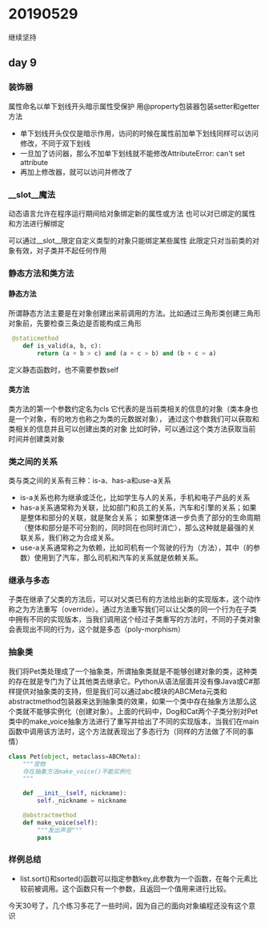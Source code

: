 # 20190529
继续坚持

## day 9

### 装饰器
属性命名以单下划线开头暗示属性受保护
用@property包装器包装setter和getter方法

- 单下划线开头仅仅是暗示作用，访问的时候在属性前加单下划线同样可以访问修改，不同于双下划线
- 一旦加了访问器，那么不加单下划线就不能修改AttributeError: can't set attribute
- 再加上修改器，就可以访问并修改了

### __slot__魔法
动态语言允许在程序运行期间给对象绑定新的属性或方法
也可以对已绑定的属性和方法进行解绑定

可以通过__slot__限定自定义类型的对象只能绑定某些属性
此限定只对当前类的对象有效，对子类并不起任何作用

### 静态方法和类方法
#### 静态方法
所谓静态方法主要是在对象创建出来前调用的方法。比如通过三角形类创建三角形对象前，先要检查三条边是否能构成三角形
```Python
 @staticmethod
    def is_valid(a, b, c):
        return (a + b > c) and (a + c > b) and (b + c > a)
```
定义静态函数时，也不需要参数self

#### 类方法
类方法的第一个参数约定名为cls
它代表的是当前类相关的信息的对象（类本身也是一个对象，有的地方也称之为类的元数据对象），
通过这个参数我们可以获取和类相关的信息并且可以创建出类的对象
比如时钟，可以通过这个类方法获取当前时间并创建类对象

### 类之间的关系
类与类之间的关系有三种：is-a、has-a和use-a关系
- is-a关系也称为继承或泛化，比如学生与人的关系，手机和电子产品的关系
- has-a关系通常称为关联，比如部门和员工的关系，汽车和引擎的关系；如果是整体和部分的关联，就是聚合关系；
如果整体进一步负责了部分的生命周期（整体和部分是不可分割的，同时同在也同时消亡），那么这种就是最强的关联关系，我们称之为合成关系。
- use-a关系通常称之为依赖，比如司机有一个驾驶的行为（方法），其中（的参数）使用到了汽车，那么司机和汽车的关系就是依赖关系。

### 继承与多态
子类在继承了父类的方法后，可以对父类已有的方法给出新的实现版本，这个动作称之为方法重写（override）。通过方法重写我们可以让父类的同一个行为在子类中拥有不同的实现版本，当我们调用这个经过子类重写的方法时，不同的子类对象会表现出不同的行为，这个就是多态（poly-morphism）

### 抽象类
我们将Pet类处理成了一个抽象类，所谓抽象类就是不能够创建对象的类，这种类的存在就是专门为了让其他类去继承它。Python从语法层面并没有像Java或C#那样提供对抽象类的支持，但是我们可以通过abc模块的ABCMeta元类和abstractmethod包装器来达到抽象类的效果，如果一个类中存在抽象方法那么这个类就不能够实例化（创建对象）。上面的代码中，Dog和Cat两个子类分别对Pet类中的make_voice抽象方法进行了重写并给出了不同的实现版本，当我们在main函数中调用该方法时，这个方法就表现出了多态行为（同样的方法做了不同的事情）
```Python
class Pet(object, metaclass=ABCMeta):
    """宠物
    存在抽象方法make_voice()不能实例化
    """

    def __init__(self, nickname):
        self._nickname = nickname

    @abstractmethod
    def make_voice(self):
        """发出声音"""
        pass
```

### 样例总结
- list.sort()和sorted()函数可以指定参数key,此参数为一个函数，在每个元素比较前被调用。这个函数只有一个参数，且返回一个值用来进行比较。

今天30号了，几个练习多花了一些时间，因为自己的面向对象编程还没有这个意识